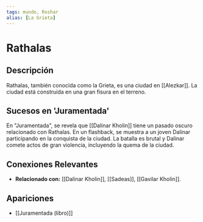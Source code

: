 ```yaml
---
tags: mundo, Roshar
alias: [La Grieta]
---
```


# Rathalas

## Descripción
Rathalas, también conocida como la Grieta, es una ciudad en [[Alezkar]]. La ciudad está construida en una gran fisura en el terreno.

## Sucesos en 'Juramentada'
En "Juramentada", se revela que [[Dalinar Kholin]] tiene un pasado oscuro relacionado con Rathalas. En un flashback, se muestra a un joven Dalinar participando en la conquista de la ciudad. La batalla es brutal y Dalinar comete actos de gran violencia, incluyendo la quema de la ciudad.

## Conexiones Relevantes
* **Relacionado con:** [[Dalinar Kholin]], [[Sadeas]], [[Gavilar Kholin]].

## Apariciones
* [[Juramentada (libro)]]
